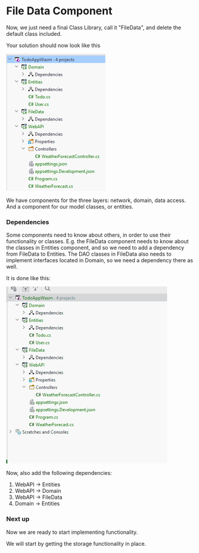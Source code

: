 # File Data Component

Now, we just need a final Class Library, call it "FileData", and delete the default class included.

Your solution should now look like this

![img.png](Resources/SolutionSetupDone.png)

We have components for the three layers: network, domain, data access. And a component for our model classes, or entities.

### Dependencies

Some components need to know about others, in order to use their functionality or classes. E.g. the FileData component needs to know about the classes in Entities component, and so we need to add a dependency from FileData to Entities.
The DAO classes in FileData also needs to implement interfaces located in Domain, so we need a dependency there as well.

It is done like this:

![](Resources/AddDependency.gif)


Now, also add the following dependencies:

1) WebAPI -> Entities
2) WebAPI -> Domain
3) WebAPI -> FileData
4) Domain -> Entities

### Next up

Now we are ready to start implementing functionality.

We will start by getting the storage functionality in place.
